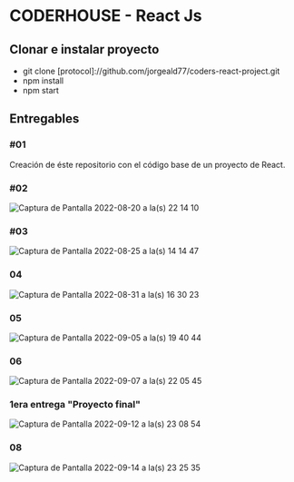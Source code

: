 # CODERHOUSE - React Js


## Clonar e instalar proyecto
- git clone [protocol]://github.com/jorgeald77/coders-react-project.git
- npm install
- npm start

## Entregables

### #01
Creación de éste repositorio con el código base de un proyecto de React.

### #02
![Captura de Pantalla 2022-08-20 a la(s) 22 14 10](https://user-images.githubusercontent.com/14790269/185773901-85cedb7d-1284-4955-8f54-e46203857dc8.png)

### #03
![Captura de Pantalla 2022-08-25 a la(s) 14 14 47](https://user-images.githubusercontent.com/14790269/186750454-1a6c86d6-d7a0-41a2-98bc-5e9339bca563.png)

### 04
![Captura de Pantalla 2022-08-31 a la(s) 16 30 23](https://user-images.githubusercontent.com/14790269/187788995-55b1840d-e237-4b98-8440-b10d72d82af9.png)

### 05
![Captura de Pantalla 2022-09-05 a la(s) 19 40 44](https://user-images.githubusercontent.com/14790269/188524474-2fd37306-c70b-45ab-88c9-542367086241.png)

### 06
![Captura de Pantalla 2022-09-07 a la(s) 22 05 45](https://user-images.githubusercontent.com/14790269/189025163-47d2a42f-af06-4fb6-964a-ac487838f596.png)

### 1era entrega "Proyecto final"
![Captura de Pantalla 2022-09-12 a la(s) 23 08 54](https://user-images.githubusercontent.com/14790269/189805596-b657f457-3085-458b-87f5-c792909f3d61.png)

### 08
![Captura de Pantalla 2022-09-14 a la(s) 23 25 35](https://user-images.githubusercontent.com/14790269/190314355-a98aa67d-60dc-4539-a318-324a73e69dab.png)
